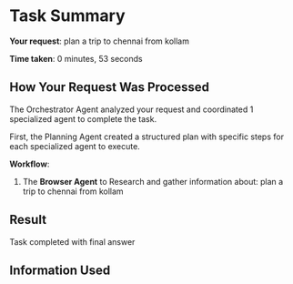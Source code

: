 # Task Summary

**Your request**: plan a trip to chennai from kollam

**Time taken**: 0 minutes, 53 seconds

## How Your Request Was Processed

The Orchestrator Agent analyzed your request and coordinated 1 specialized agent to complete the task.

First, the Planning Agent created a structured plan with specific steps for each specialized agent to execute.

**Workflow**:

1. The **Browser Agent** to Research and gather information about: plan a trip to chennai from kollam

## Result

Task completed with final answer

## Information Used

